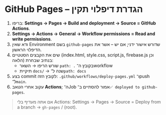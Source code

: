 # GitHub Pages – הגדרת דיפלוי תקין

1) בריפו: **Settings → Pages → Build and deployment → Source = GitHub Actions**.
2) **Settings → Actions → General → Workflow permissions = Read and write permissions**.
3) ודא שאין Environment בשם `github-pages` שדורש אישור ידני; אם יש – אשר את הדיפלוי הראשון.
4) שים את הקבצים הסטטיים (index.html, style.css, script.js, firebase.js וכן הלאה) בנתיב שבחרת:
   - שורש הריפו → השאר `path: .` בקובץ ה־workflow
   - תיקיית `docs/` → שנה ל־`path: docs`
5) בצע commit לקובץ הזה: `.github/workflows/deploy-pages.yml` ו־push ל־`main`.
6) עקוב אחרי הטאב **Actions**; ה־Job אמור להסתיים ב־`✅ deployed to github-pages`.

> אם אתה מעדיף בלי Actions: Settings → Pages → Source = Deploy from a branch → `gh-pages` / (root).

